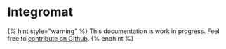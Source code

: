 # Integromat

{% hint style="warning" %}
This documentation is work in progress. Feel free to [contribute on Github](https://github.com/surjithctly/web3forms-docs).
{% endhint %}

